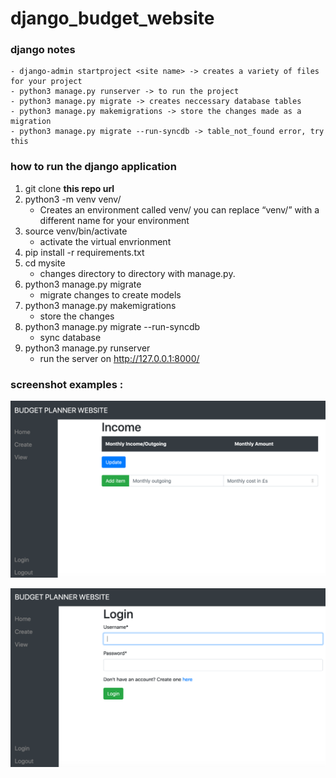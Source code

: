 # django_budget_website

### django notes
    - django-admin startproject <site name> -> creates a variety of files for your project
    - python3 manage.py runserver -> to run the project
    - python3 manage.py migrate -> creates neccessary database tables
    - python3 manage.py makemigrations -> store the changes made as a migration
    - python3 manage.py migrate --run-syncdb -> table_not_found error, try this

### how to run the django application
1. git clone **this repo url**
2. python3 -m venv venv/ 
    - Creates an environment called venv/ you can replace “venv/” with a different name for your environment
5. source venv/bin/activate
    - activate the virtual envrionment
4. pip install -r requirements.txt
5. cd mysite
    - changes directory to directory with manage.py.
6. python3 manage.py migrate
    - migrate changes to create models
7. python3 manage.py makemigrations
    - store the changes
8. python3 manage.py migrate --run-syncdb
    - sync database
9. python3 manage.py runserver
    - run the server on http://127.0.0.1:8000/ 

### screenshot examples :

![](example_imgs/add_expense.png)

![](example_imgs/login.png)

